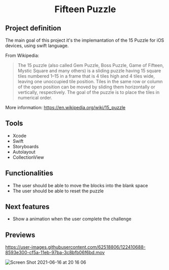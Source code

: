 <h1 align="center">Fifteen Puzzle</h1>

## Project definition

The main goal of this project it's the implemantation of the 15 Puzzle for iOS devices, using swift language.

From Wikipedia:

> The 15 puzzle (also called Gem Puzzle, Boss Puzzle, Game of Fifteen, Mystic Square and many others) is a sliding puzzle having 15 square tiles numbered 1–15 in a frame that is 4 tiles high and 4 tiles wide, leaving one unoccupied tile position. Tiles in the same row or column of the open position can be moved by sliding them horizontally or vertically, respectively. The goal of the puzzle is to place the tiles in numerical order.

More information: https://en.wikipedia.org/wiki/15_puzzle

## Tools
 - Xcode
 - Swift
 - Storyboards
 - Autolayout
 - CollectionView

## Functionalities
 - The user should be able to move the blocks into the blank space
 - The user should be able to reset the puzzle

## Next features
 - Show a animation when the user complete the challenge

## Previews

https://user-images.githubusercontent.com/62518806/122410688-8593e300-cf5a-11eb-97ba-3c8bfb06f6bd.mov

![Screen Shot 2021-06-16 at 20 16 06](https://user-images.githubusercontent.com/62518806/122410375-3ea5ed80-cf5a-11eb-9e11-c1da39cc459f.png)

